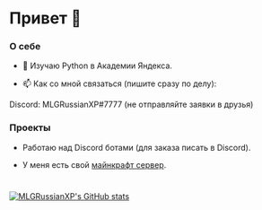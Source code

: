 # Привет 👋

### О себе
- 🌱 Изучаю Python в Академии Яндекса.

- 📫 Как со мной связаться (пишите сразу по делу):

Discord: MLGRussianXP#7777 (не отправляйте заявки в друзья)

### Проекты
- Работаю над Discord ботами (для заказа писать в Discord).

- У меня есть свой [майнкрафт сервер](https://discord.gg/hhbaKr9ubp).

#
[![MLGRussianXP's GitHub stats](https://github-readme-stats.vercel.app/api?username=MLGRussianXP)](https://github.com/mlgrussianxp/github-readme-stats)
